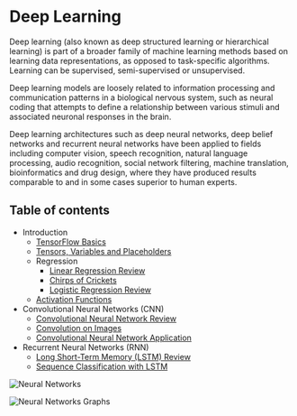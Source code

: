 # Deep Learning

Deep learning (also known as deep structured
learning or hierarchical learning) is part of
a broader family of machine learning methods
based on learning data representations, as opposed
to task-specific algorithms. Learning can be
supervised, semi-supervised or unsupervised.

Deep learning models are loosely related to information
processing and communication patterns in a biological
nervous system, such as neural coding that attempts
to define a relationship between various stimuli 
and associated neuronal responses in the brain.

Deep learning architectures such as deep neural
networks, deep belief networks and recurrent 
neural networks have been applied to fields
including computer vision, speech recognition,
natural language processing, audio recognition, 
social network filtering, machine translation, 
bioinformatics and drug design, where they have 
produced results comparable to and in some cases 
superior to human experts.

## Table of contents
* Introduction
   * [TensorFlow Basics](Introduction/TensorFlow-Basics.ipynb)
   * [Tensors, Variables and Placeholders](Introduction/Tensors-Variables-and-Placeholders.ipynb)
   * Regression  
	   * [Linear Regression Review](Introduction/Regression/Linear-Regression-Review.ipynb)
	   * [Chirps of Crickets](Introduction/Regression/Chirps-of-Crickets.ipynb)
	   * [Logistic Regression Review](Introduction/Regression/Logistic-Regression-Review.ipynb)
   * [Activation Functions](Introduction/Activation-Functions.ipynb)
* Convolutional Neural Networks (CNN)  
   * [Convolutional Neural Network Review](Convolutional%20Neural%20Networks/Convolutional-Neural-Network-Review.ipynb)
   * [Convolution on Images](Convolutional%20Neural%20Networks/Convolution-on-Images.ipynb)
   * [Convolutional Neural Network Application](Convolutional%20Neural%20Networks/CNN-Applications.ipynb)
* Recurrent Neural Networks (RNN)  
   * [Long Short-Term Memory (LSTM) Review](Recurrent%20Neural%20Networks/LSTM-Review.ipynb)
   * [Sequence Classification with LSTM](Recurrent%20Neural%20Networks/LSTM-MNIST-Database.ipynb)

![Neural Networks](https://cdn-images-1.medium.com/max/2000/1*gccuMDV8fXjcvz1RSk4kgQ.png "Neural Networks")

![Neural Networks Graphs](https://cdn-images-1.medium.com/max/1600/1*hdcEBE3zH8bRCj_gyIQC9Q.png "Neural Networks Graphs")
